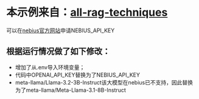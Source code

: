 # 本示例来自：[all-rag-techniques](https://github.com/FareedKhan-dev/all-rag-techniques)

可以在[nebius官方网站](https://studio.nebius.com/)申请NEBIUS_API_KEY
## 根据运行情况做了如下修改：
- 增加了从.env导入环境变量；
- 代码中OPENAI_API_KEY替换为了NEBIUS_API_KEY
- meta-llama/Llama-3.2-3B-Instruct该大模型在nebius已不支持，因此替换为了meta-llama/Meta-Llama-3.1-8B-Instruct

